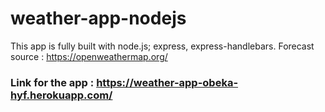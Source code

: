 # weather-app-nodejs

This app is fully built with node.js; express, express-handlebars. Forecast source : https://openweathermap.org/

### Link for the app : https://weather-app-obeka-hyf.herokuapp.com/
